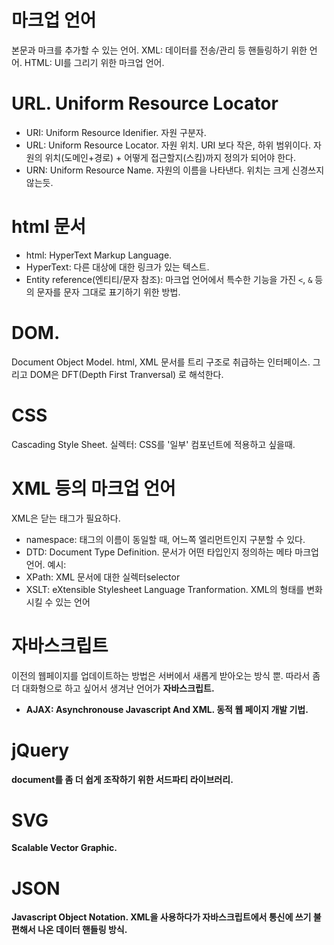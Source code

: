 # 마크업 언어

본문과 마크를 추가할 수 있는 언어.
XML: 데이터를 전송/관리 등 핸들링하기 위한 언어.
HTML: UI를 그리기 위한 마크업 언어.

# URL. Uniform Resource Locator

- URI: Uniform Resource Idenifier. 자원 구분자.
- URL: Uniform Resource Locator. 자원 위치. URI 보다 작은, 하위 범위이다. 자원의 위치(도메인+경로) + 어떻게 접근할지(스킴)까지 정의가 되어야 한다.
- URN: Uniform Resource Name. 자원의 이름을 나타낸다. 위치는 크게 신경쓰지 않는듯.

# html 문서

- html: HyperText Markup Language.
- HyperText: 다른 대상에 대한 링크가 있는 텍스트.
- Entity reference(엔티티/문자 참조): 마크업 언어에서 특수한 기능을 가진 `<`, `&` 등의 문자를 문자 그대로 표기하기 위한 방법.

# DOM.

Document Object Model.
html, XML 문서를 트리 구조로 취급하는 인터페이스.
그리고 DOM은 DFT(Depth First Tranversal) 로 해석한다.

# CSS

Cascading Style Sheet.
실렉터: CSS를 '일부' 컴포넌트에 적용하고 싶을때.

# XML 등의 마크업 언어

XML은 닫는 태그가 필요하다.

- namespace: 태그의 이름이 동일할 때, 어느쪽 엘리먼트인지 구분할 수 있다.
- DTD: Document Type Definition. 문서가 어떤 타입인지 정의하는 메타 마크업 언어.
  예시: <!DOCTYPE html>
- XPath: XML 문서에 대한 실렉터selector
- XSLT: eXtensible Stylesheet Language Tranformation. XML의 형태를 변화시킬 수 있는 언어

# 자바스크립트

이전의 웹페이지를 업데이트하는 방법은 서버에서 새롭게 받아오는 방식 뿐. 따라서 좀 더 대화형으로 하고 싶어서 생겨난 언어가 <b>자바스크립트<b>.

- AJAX: Asynchronouse Javascript And XML. 동적 웹 페이지 개발 기법.

# jQuery

document를 좀 더 쉽게 조작하기 위한 서드파티 라이브러리.

# SVG

Scalable Vector Graphic.

# JSON

Javascript Object Notation.
XML을 사용하다가 자바스크립트에서 통신에 쓰기 불편해서 나온 데이터 핸들링 방식.
